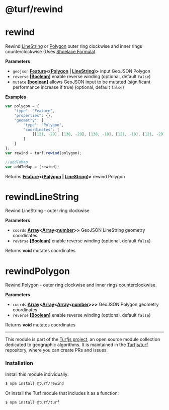 # @turf/rewind

# rewind

Rewind [LineString](http://geojson.org/geojson-spec.html#linestring) or [Polygon](http://geojson.org/geojson-spec.html#polygon) outer ring clockwise and inner rings counterclockwise (Uses [Shoelace Formula](http://en.wikipedia.org/wiki/Shoelace_formula)).

**Parameters**

-   `geojson` **[Feature](http://geojson.org/geojson-spec.html#feature-objects)&lt;([Polygon](http://geojson.org/geojson-spec.html#polygon) \| [LineString](http://geojson.org/geojson-spec.html#linestring))>** input GeoJSON Polygon
-   `reverse` **\[[Boolean](https://developer.mozilla.org/en-US/docs/Web/JavaScript/Reference/Global_Objects/Boolean)]** enable reverse winding (optional, default `false`)
-   `mutate` **\[[boolean](https://developer.mozilla.org/en-US/docs/Web/JavaScript/Reference/Global_Objects/Boolean)]** allows GeoJSON input to be mutated (significant performance increase if true) (optional, default `false`)

**Examples**

```javascript
var polygon = {
    "type": "Feature",
    "properties": {},
    "geometry": {
        "type": "Polygon",
        "coordinates": [
            [[121, -29], [138, -29], [138, -18], [121, -18], [121, -29]]
        ]
    }
};
var rewind = turf.rewind(polygon);

//addToMap
var addToMap = [rewind];
```

Returns **[Feature](http://geojson.org/geojson-spec.html#feature-objects)&lt;([Polygon](http://geojson.org/geojson-spec.html#polygon) \| [LineString](http://geojson.org/geojson-spec.html#linestring))>** rewind Polygon

# rewindLineString

Rewind LineString - outer ring clockwise

**Parameters**

-   `coords` **[Array](https://developer.mozilla.org/en-US/docs/Web/JavaScript/Reference/Global_Objects/Array)&lt;[Array](https://developer.mozilla.org/en-US/docs/Web/JavaScript/Reference/Global_Objects/Array)&lt;[number](https://developer.mozilla.org/en-US/docs/Web/JavaScript/Reference/Global_Objects/Number)>>** GeoJSON LineString geometry coordinates
-   `reverse` **\[[Boolean](https://developer.mozilla.org/en-US/docs/Web/JavaScript/Reference/Global_Objects/Boolean)]** enable reverse winding (optional, default `false`)

Returns **void** mutates coordinates

# rewindPolygon

Rewind Polygon - outer ring clockwise and inner rings counterclockwise.

**Parameters**

-   `coords` **[Array](https://developer.mozilla.org/en-US/docs/Web/JavaScript/Reference/Global_Objects/Array)&lt;[Array](https://developer.mozilla.org/en-US/docs/Web/JavaScript/Reference/Global_Objects/Array)&lt;[Array](https://developer.mozilla.org/en-US/docs/Web/JavaScript/Reference/Global_Objects/Array)&lt;[number](https://developer.mozilla.org/en-US/docs/Web/JavaScript/Reference/Global_Objects/Number)>>>** GeoJSON Polygon geometry coordinates
-   `reverse` **\[[Boolean](https://developer.mozilla.org/en-US/docs/Web/JavaScript/Reference/Global_Objects/Boolean)]** enable reverse winding (optional, default `false`)

Returns **void** mutates coordinates

<!-- This file is automatically generated. Please don't edit it directly:
if you find an error, edit the source file (likely index.js), and re-run
./scripts/generate-readmes in the turf project. -->

---

This module is part of the [Turfjs project](http://turfjs.org/), an open source
module collection dedicated to geographic algorithms. It is maintained in the
[Turfjs/turf](https://github.com/Turfjs/turf) repository, where you can create
PRs and issues.

### Installation

Install this module individually:

```sh
$ npm install @turf/rewind
```

Or install the Turf module that includes it as a function:

```sh
$ npm install @turf/turf
```
